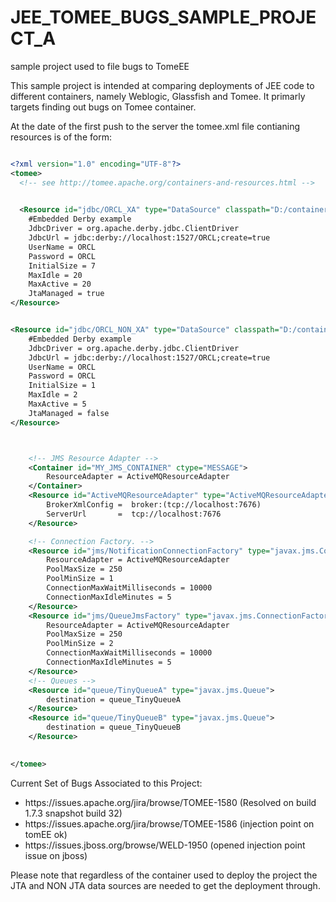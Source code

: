 # JEE_TOMEE_BUGS_SAMPLE_PROJECT_A
sample project used to file bugs to TomeEE


This sample project is intended at comparing deployments of JEE code to different containers, namely Weblogic, Glassfish and Tomee.
It primarly targets finding out bugs on Tomee container.


At the date of the first push to the server the tomee.xml file contianing resources is of the form:

```xml

<?xml version="1.0" encoding="UTF-8"?>
<tomee>
  <!-- see http://tomee.apache.org/containers-and-resources.html -->

 
  <Resource id="jdbc/ORCL_XA" type="DataSource" classpath="D:/containers/apache-tomee-plume-1.7.1/ext/derbyclient.jar" >
    #Embedded Derby example
    JdbcDriver = org.apache.derby.jdbc.ClientDriver
    JdbcUrl = jdbc:derby://localhost:1527/ORCL;create=true
    UserName = ORCL
    Password = ORCL
	InitialSize = 7
	MaxIdle = 20
	MaxActive = 20
	JtaManaged = true
</Resource>


<Resource id="jdbc/ORCL_NON_XA" type="DataSource" classpath="D:/containers/apache-tomee-plume-1.7.1/ext/derbyclient.jar" >
    #Embedded Derby example
    JdbcDriver = org.apache.derby.jdbc.ClientDriver
    JdbcUrl = jdbc:derby://localhost:1527/ORCL;create=true
    UserName = ORCL
    Password = ORCL
	InitialSize = 1
	MaxIdle = 2
	MaxActive = 5
	JtaManaged = false
</Resource>



	<!-- JMS Resource Adapter -->
	<Container id="MY_JMS_CONTAINER" ctype="MESSAGE">
        ResourceAdapter = ActiveMQResourceAdapter
    </Container>
	<Resource id="ActiveMQResourceAdapter" type="ActiveMQResourceAdapter">
		BrokerXmlConfig =  broker:(tcp://localhost:7676)
        ServerUrl       =  tcp://localhost:7676
    </Resource>

	<!-- Connection Factory. -->
	<Resource id="jms/NotificationConnectionFactory" type="javax.jms.ConnectionFactory">
		ResourceAdapter = ActiveMQResourceAdapter
		PoolMaxSize = 250
		PoolMinSize = 1
		ConnectionMaxWaitMilliseconds = 10000
		ConnectionMaxIdleMinutes = 5
	</Resource>
	<Resource id="jms/QueueJmsFactory" type="javax.jms.ConnectionFactory">
		ResourceAdapter = ActiveMQResourceAdapter
		PoolMaxSize = 250
		PoolMinSize = 2
		ConnectionMaxWaitMilliseconds = 10000
		ConnectionMaxIdleMinutes = 5
	</Resource>
	<!-- Queues -->
	<Resource id="queue/TinyQueueA" type="javax.jms.Queue">		
		destination = queue_TinyQueueA
	</Resource>
	<Resource id="queue/TinyQueueB" type="javax.jms.Queue">		
		destination = queue_TinyQueueB
	</Resource>
	

</tomee>
```


Current Set of Bugs Associated to this Project:
<ul>
  <li> https://issues.apache.org/jira/browse/TOMEE-1580 (Resolved on build  1.7.3 snapshot build 32)
  <li> https://issues.apache.org/jira/browse/TOMEE-1586 (injection point on tomEE ok)
  <li> https://issues.jboss.org/browse/WELD-1950 (opened injection point issue on jboss)
</ul>

<p>
Please note that regardless of the container used to deploy the project the JTA and NON JTA data sources are needed to get the deployment through.

